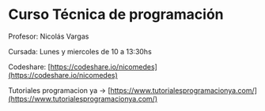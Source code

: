 # Curso Técnica de programación

Profesor: Nicolás Vargas

Cursada: Lunes y miercoles de 10 a 13:30hs

Codeshare: [https://codeshare.io/nicomedes](https://codeshare.io/nicomedes)

Tutoriales programacion ya -> [https://www.tutorialesprogramacionya.com/](https://www.tutorialesprogramacionya.com/)
